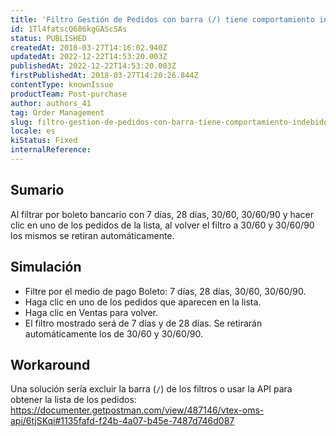 ```yaml
---
title: 'Filtro Gestión de Pedidos con barra (/) tiene comportamiento indebido'
id: 1Tl4fatscQ686kgGAScSAs
status: PUBLISHED
createdAt: 2018-03-27T14:16:02.940Z
updatedAt: 2022-12-22T14:53:20.003Z
publishedAt: 2022-12-22T14:53:20.003Z
firstPublishedAt: 2018-03-27T14:20:26.844Z
contentType: knownIssue
productTeam: Post-purchase
author: authors_41
tag: Order Management
slug: filtro-gestion-de-pedidos-con-barra-tiene-comportamiento-indebido
locale: es
kiStatus: Fixed
internalReference: 
---
```


## Sumario

Al filtrar por boleto bancario con 7 días, 28 días, 30/60, 30/60/90 y hacer clic en uno de los pedidos de la lista, al volver el filtro a 30/60 y 30/60/90 los mismos se retiran automáticamente.


## Simulación

- Filtre por el medio de pago Boleto: 7 días, 28 días, 30/60, 30/60/90.
- Haga clic en uno de los pedidos que aparecen en la lista.
- Haga clic en Ventas para volver.
- El filtro mostrado será de 7 días y de 28 días. Se retirarán automáticamente los de 30/60 y 30/60/90.

## Workaround

Una solución sería excluir la barra (`/`) de los filtros o usar la API para obtener la lista de los pedidos:
https://documenter.getpostman.com/view/487146/vtex-oms-api/6tjSKqi#1135fafd-f24b-4a07-b45e-7487d746d087

